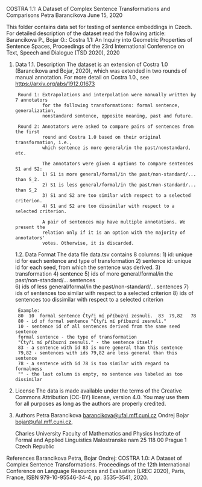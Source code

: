 COSTRA 1.1: A Dataset of Complex Sentence Transformations and Comparisons
            Petra Barancikova 
            June 15, 2020
                  
This folder contains data set for testing of sentence embeddings in Czech. For 
detailed description of the dataset read the following article:
Barancikova P., Bojar O.: Costra 1.1: An Inquiry into Geometric Properties of Sentence Spaces,
Proceedings of the 23rd International Conference on Text, Speech and Dialogue (TSD 2020), 2020 

                       
1. Data
   1.1. Description
        The dataset is an extension of Costra 1.0 (Barancikova and Bojar, 2020), 
        which was extended in two rounds of manual annotation. For more detail 
        on Costra 1.0., see https://arxiv.org/abs/1912.01673
       

        Round 1: Extrapolations and interpolation were manually written by 7 annotators
                 for the following transformations: formal sentence, generalization,  
                 nonstandard sentence, opposite meaning, past and future.

        Round 2: Annotators were asked to compare pairs of sentences from the first 
                 round and Costra 1.0 based on their original transformation, i.e.,
                 which sentence is more general/in the past/nonstandard, etc.
                 
                 The annotators were given 4 options to compare sentences S1 and S2:
                 1) S1 is more general/formal/in the past/non-standard/... than S_2.
                 2) S1 is less general/formal/in the past/non-standard/... than S_2
                 3) S1 and S2 are too similar with respect to a selected criterion.
                 4) S1 and S2 are too dissimilar with respect to a selected criterion.

                 A pair of sentences may have multiple annotations. We present the 
                 relation only if it is an option with the majority of annotators' 
                 votes. Otherwise, it is discarded.

 
   1.2. Data Format
        The data file data.tsv contains 8 columns: 
        1) id: unique id for each sentence and type of transformation
        2) sentence id: unique id for each seed, from which the sentence was derived.
        3) transformation 
        4) sentence
        5) ids of more general/formal/in the past/non-standard/... sentences        
        6) ids of less general/formal/in the past/non-standard/... sentences
        7) ids of sentences too similar with respect to a selected criterion
        8) ids of sentences too dissimilar with respect to a selected criterion
                                                    
        Example:
        80	10	formal sentence	Čtyři mí příbuzní zesnuli.	83	79,82	78	
        80 - id of formal sentence "Čtyři mí příbuzní zesnuli."
        10 - sentence id of all sentences derived from the same seed sentence
        formal sentence - the type of transformation
        "Čtyři mí příbuzní zesnuli." - the sentence itself
        83 - a sentence with id 83 is more general than this sentence
        79,82 - sentences with ids 79,82 are less general than this sentence
        78 - a sentence with id 78 is too similar with regard to formalness
        "" - the last column is empty, no sentence was labeled as too dissimilar                 
        
         
2. License
   The data is made available under the terms of the Creative Commons Attribution 
   (CC-BY) license, version 4.0. You may use them for all purposes as long as the 
   authors are properly credited. 

3. Authors
   Petra Barancikova <barancikova@ufal.mff.cuni.cz>
   Ondrej Bojar  <bojar@ufal.mff.cuni.cz>,

   Charles University
   Faculty of Mathematics and Physics
   Institute of Formal and Applied Linguistics
   Malostranske nam 25
   118 00 Prague 1
   Czech Republic

References
Barancikova Petra, Bojar Ondrej: COSTRA 1.0: A Dataset of Complex Sentence Transformations. 
Proceedings of the 12th International Conference on Language Resources and Evaluation (LREC 2020), 
Paris, France, ISBN 979-10-95546-34-4, pp. 3535–3541, 2020.
